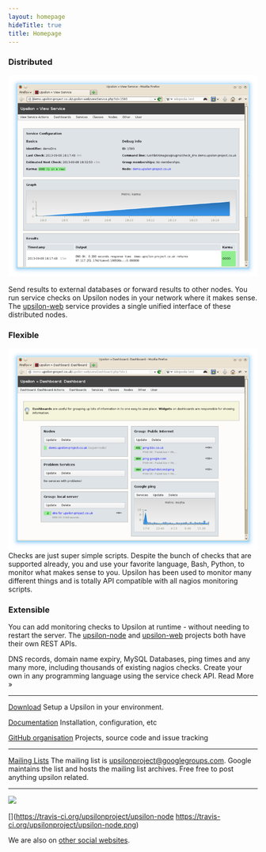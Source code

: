 ```yaml
---
layout: homepage
hideTitle: true
title: Homepage
---
```



### Distributed
![Check DNS Screenshot](resources/images/screenshots/741px-CheckDns.png)

Send results to external databases or forward results to other nodes. You run service checks on Upsilon nodes in your network where it makes sense. The [upsilon-web](upsilon-web) service provides a single unified interface of these distributed nodes.

### Flexible
![Check Dashboard Screenshot](resources/images/screenshots/741px-Dashboard.png)
Checks are just super simple scripts. Despite the bunch of checks that are supported already, you and use your favorite language, Bash, Python, to monitor what makes sense to you. Upsilon has been used to monitor many different things and is totally API compatible with all nagios monitoring scripts. 

### Extensible
You can add monitoring checks to Upsilon at runtime - without needing to restart the server. The [upsilon-node](upsilon-node) and [upsilon-web](upsilon-web) projects both have their own REST APIs.

DNS records, domain name expiry, MySQL Databases, ping times and any many more, including thousands of existing nagios checks. Create your own in any programming language using the service check API. Read More »

---

[Download](releases)
Setup a Upsilon in your environment.

[Documentation](docs)
Installation, configuration, etc

[GitHub organisation](http://github.com/upsilonproject/)
Projects, source code and issue tracking

---

[Mailing Lists](http://upsilon-project.co.uk/site/index.php/Mailing_Lists)
The mailing list is upsilonproject@googlegroups.com. Google maintains the list and hosts the mailing list archives. Free free to post anything upsilon related.

---

[![](https://www.ohloh.net/p/upsilonproject/widgets/project_thin_badge.gif)](https://ohloh.net/p/upsilonproject/)

[](https://travis-ci.org/upsilonproject/upsilon-node https://travis-ci.org/upsilonproject/upsilon-node.png)

We are also on [other social websites](media).
